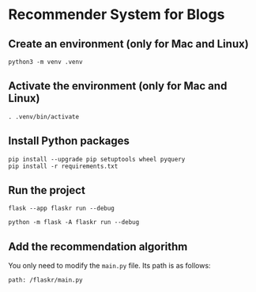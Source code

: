 # Recommender System for Blogs

## Create an environment (only for Mac and Linux)

```
python3 -m venv .venv
```

## Activate the environment (only for Mac and Linux)

```
. .venv/bin/activate
```

## Install Python packages 

```
pip install --upgrade pip setuptools wheel pyquery
pip install -r requirements.txt
```

## Run the project
```
flask --app flaskr run --debug
```



```
python -m flask -A flaskr run --debug
```



## Add the recommendation algorithm
You only need to modify the `main.py` file. Its path is as follows:
```
path: /flaskr/main.py
```

